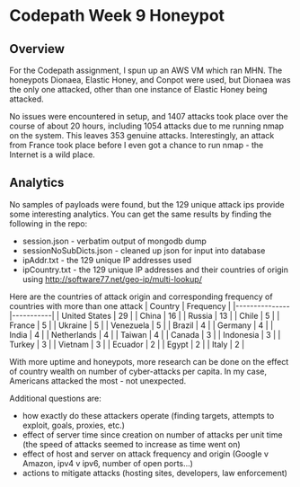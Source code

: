 # Codepath Week 9 Honeypot

## Overview
For the Codepath assignment, I spun up an AWS VM which ran MHN.  The honeypots Dionaea, Elastic Honey, and Conpot were used, but Dionaea was the only one attacked, other than one instance of Elastic Honey being attacked.

No issues were encountered in setup, and 1407 attacks took place over the course of about 20 hours, including 1054 attacks due to me running nmap on the system. This leaves 353 genuine attacks.  Interestingly, an attack from France took place before I even got a chance to run nmap - the Internet is a wild place.

## Analytics
No samples of payloads were found, but the 129 unique attack ips provide some interesting analytics.  You can get the same results by finding the following in the repo:
* session.json - verbatim output of mongodb dump
* sessionNoSubDicts.json - cleaned up json for input into database
* ipAddr.txt - the 129 unique IP addresses used
* ipCountry.txt - the 129 unique IP addresses and their countries of origin using http://software77.net/geo-ip/multi-lookup/

Here are the countries of attack origin and corresponding frequency of countries with more than one attack
| Country       | Frequency |
|---------------|-----------|
| United States |        29 |
| China         |        16 |
| Russia        |        13 |
| Chile         |         5 |
| France        |         5 |
| Ukraine       |         5 |
| Venezuela     |         5 |
| Brazil        |         4 |
| Germany       |         4 |
| India         |         4 |
| Netherlands   |         4 |
| Taiwan        |         4 |
| Canada        |         3 |
| Indonesia     |         3 |
| Turkey        |         3 |
| Vietnam       |         3 |
| Ecuador       |         2 |
| Egypt         |         2 |
| Italy         |         2 |

With more uptime and honeypots, more research can be done on the effect of country wealth on number of cyber-attacks per capita.  In my case, Americans attacked the most - not unexpected.

Additional questions are:
* how exactly do these attackers operate (finding targets, attempts to exploit, goals, proxies, etc.)
* effect of server time since creation on number of attacks per unit time (the speed of attacks seemed to increase as time went on)
* effect of host and server on attack frequency and origin (Google v Amazon, ipv4 v ipv6, number of open ports...)
* actions to mitigate attacks (hosting sites, developers, law enforcement)